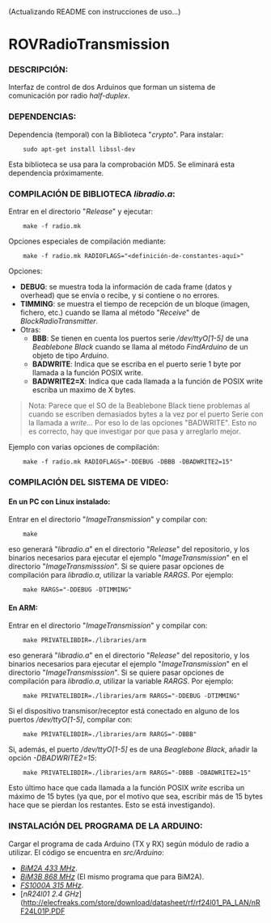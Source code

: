 (Actualizando README con instrucciones de uso...)
# ROVRadioTransmission

### DESCRIPCIÓN:
Interfaz de control de dos Arduinos que forman un sistema de comunicación por radio *half-duplex*.

### DEPENDENCIAS: 
Dependencia (temporal) con la Biblioteca "*crypto*". Para instalar:

		sudo apt-get install libssl-dev 

Esta biblioteca se usa para la comprobación MD5. Se eliminará esta dependencia próximamente.

### COMPILACIÓN DE BIBLIOTECA *libradio.a*:

Entrar en el directorio "*Release*" y ejecutar:  

		make -f radio.mk
        
Opciones especiales de compilación mediante:

		make -f radio.mk RADIOFLAGS="<definición-de-constantes-aquí>"
        
Opciones:
* **DEBUG**: se muestra toda la información de cada frame (datos y overhead) que se envía o recibe, y si contiene
o no errores.
* **TIMMING**: se muestra el tiempo de recepción de un bloque (imagen, fichero, etc.) cuando se llama al método "*Receive*" de *BlockRadioTransmitter*.
* Otras:
	* **BBB**: Se tienen en cuenta los puertos serie */dev/ttyO[1-5]* de una *Beablebone Black* cuando se llama al método *FindArduino* de un objeto de tipo *Arduino*.
	* **BADWRITE**: Indica que se escriba en el puerto serie 1 byte por llamada a la función POSIX write.
	* **BADWRITE2=X**: Indica que cada llamada a la función de POSIX write escriba un maximo de X bytes.
> Nota: Parece que el SO de la Beablebone Black tiene problemas al cuando se escriben demasiados bytes a la vez por el puerto Serie con la llamada a *write*... Por eso lo de las opciones "BADWRITE". Esto no es correcto, hay que investigar por que pasa y arreglarlo mejor.

Ejemplo con varias opciones de compilación:

		make -f radio.mk RADIOFLAGS="-DDEBUG -DBBB -DBADWRITE2=15"


### COMPILACIÓN DEL SISTEMA DE VIDEO:

#### En un PC con Linux instalado:

Entrar en el directorio "*ImageTransmission*" y compilar con: 

		make 
eso generará "*libradio.a*" en el directorio "*Release*" del repositorio, y los binarios necesarios para ejecutar el ejemplo "*ImageTransmission*"
en el directorio "*ImageTransmisssion*". Si se quiere pasar opciones de compilación para *libradio.a*, utilizar la variable *RARGS*. Por ejemplo:

		make RARGS="-DDEBUG -DTIMMING"

#### En ARM:

Entrar en el directorio "*ImageTransmission*" y compilar con: 

		make PRIVATELIBDIR=./libraries/arm
eso generará "*libradio.a*" en el directorio "*Release*" del repositorio, y los binarios necesarios para ejecutar el ejemplo "*ImageTransmission*"
en el directorio "*ImageTransmisssion*". Si se quiere pasar opciones de compilación para *libradio.a*, utilizar la variable *RARGS*. Por ejemplo:

		make PRIVATELIBDIR=./libraries/arm RARGS="-DDEBUG -DTIMMING"
        
Si el dispositivo transmisor/receptor está conectado en alguno de los puertos */dev/ttyO[1-5]*, compilar con:

		make PRIVATELIBDIR=./libraries/arm RARGS="-DBBB"
        
Si, además, el puerto */dev/ttyO[1-5]* es de una *Beaglebone Black*, añadir la opción *-DBADWRITE2=15*:

		make PRIVATELIBDIR=./libraries/arm RARGS="-DBBB -DBADWRITE2=15"
Esto último hace que cada llamada a la función POSIX *write* escriba un máximo de 15 bytes (ya que, por el motivo que sea, escribir más de 15 bytes hace que se pierdan los restantes. Esto se está investigando).
        
      

### INSTALACIÓN DEL PROGRAMA DE LA ARDUINO: 
Cargar el programa de cada Arduino (TX y RX) según módulo de radio a utilizar. El código se encuentra en *src/Arduino*:


* [*BiM2A 433 MHz*](http://www.radiometrix.com/content/bim2a).
* [*BiM3B 868 MHz*](http://www.radiometrix.com/content/bim3b) (El mismo programa que para BiM2A).
* [*FS1000A 315 MHz*](http://www.ananiahelectronics.com/fs100a.gif).
* [*nR24l01 2.4 GHz*](http://elecfreaks.com/store/download/datasheet/rf/rf24l01_PA_LAN/nRF24L01P.PDF
